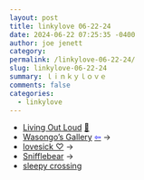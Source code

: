 ```yaml
---
layout: post
title: linkylove 06-22-24
date: 2024-06-22 07:25:35 -0400
author: joe jenett
category: 
permalink: /linkylove-06-22-24/
slug: linkylove-06-22-24
summary: ｌｉｎｋｙｌｏｖｅ
comments: false
categories:
  - linkylove
---
```

<ul class="linkylove">
	<li><a title="Living Out Loud" href="https://louplummer.lol/">Living Out Loud</a> <a href="https://pinboard.in/u:ramblinggit">📌</a></li>
	<li><a title="Wasongo" href="https://wasongo.art/">Wasongo’s Gallery</a>  <a title="source" href="https://melankorin.net/"><span style="color:blue;">&#8678;</span></a> <span title="led to site shown below">&#8594;</span></li>
	<li><a title="lovesick ♡" href="https://lovesick.cafe/">lovesick ♡</a> <span title="led to site shown below">&#8594;</span></li>
	<li><a title="Sniffles" href="https://www.snifflebear.moe/">Snifflebear</a> <span title="led to site shown below">&#8594;</span></li>
	<li><a title="sleepy crossing" href="https://sleepycrossing.neocities.org/">sleepy crossing</a></li>
</ul>
<a href="https://brid.gy/publish/mastodon"></a>